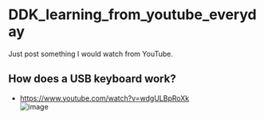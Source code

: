 # DDK_learning_from_youtube_everyday
Just post something I would watch from YouTube.

## How does a USB keyboard work?
* https://www.youtube.com/watch?v=wdgULBpRoXk <br>
![image](https://user-images.githubusercontent.com/67073582/125928943-e9070794-67aa-4bd7-8289-1ddf891c55dd.png) <br>
